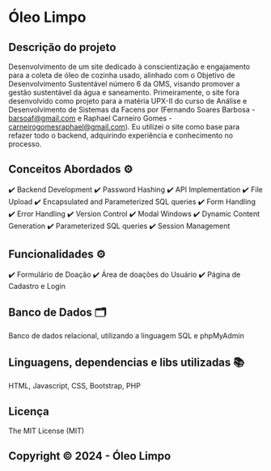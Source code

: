# Óleo Limpo

## Descrição do projeto
Desenvolvimento de um site dedicado à conscientização e engajamento para a coleta de óleo de cozinha usado, alinhado com o Objetivo de Desenvolvimento Sustentável número 6 da OMS, visando promover a gestão sustentável da água e saneamento.
Primeiramente, o site fora desenvolvido como projeto para a matéria UPX-II do curso de Análise e Desenvolvimento de Sistemas da Facens por (Fernando Soares Barbosa - barsoaf@gmail.com e Raphael Carneiro Gomes - carneirogomesraphael@gmail.com).
Eu utilizei o site como base para refazer todo o backend, adquirindo experiência e conhecimento no processo.

## Conceitos Abordados ⚙️
✔️ Backend Development
✔️ Password Hashing
✔️ API Implementation
✔️ File Upload
✔️ Encapsulated and Parameterized SQL queries
✔️ Form Handling
✔️ Error Handling
✔️ Version Control
✔️ Modal Windows
✔️ Dynamic Content Generation
✔️ Parameterized SQL queries
✔️ Session Management


## Funcionalidades ⚙️
✔️ Formulário de Doação
✔️ Área de doações do Usuário
✔️ Página de Cadastro e Login

## Banco de Dados 🗂️
Banco de dados relacional, utilizando a linguagem SQL e phpMyAdmin

## Linguagens, dependencias e libs utilizadas 📚
HTML, Javascript, CSS, Bootstrap, PHP 


## Licença
The MIT License (MIT)

## Copyright ©️ 2024 - Óleo Limpo

